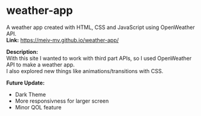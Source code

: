 # weather-app
A weather app created with HTML, CSS and JavaScript using OpenWeather API.<br>
**Link:** https://meiv-mv.github.io/weather-app/

**Description:**<br>
With this site I wanted to work with third part APIs, so I used OpenWeather API to make a weather app.<br>
I also explored new things like animations/transitions with CSS.

**Future Update:**<br>
 - Dark Theme
 - More responsivness for larger screen
 - Minor QOL feature
